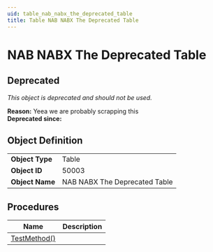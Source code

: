 ```yaml
---
uid: table_nab_nabx_the_deprecated_table
title: Table NAB NABX The Deprecated Table
---
```

# NAB NABX The Deprecated Table

## <a name="deprecated"></a>Deprecated

*This object is deprecated and should not be used.*

**Reason:** Yeea we are probably scrapping this  
**Deprecated since:** 

## Object Definition

<table>
<tr><td><b>Object Type</b></td><td>Table</td></tr>
<tr><td><b>Object ID</b></td><td>50003</td></tr>
<tr><td><b>Object Name</b></td><td>NAB NABX The Deprecated Table</td></tr>
</table>

## Procedures

| Name | Description |
| ----- | ------ |
| [TestMethod()](test-method.md#test_method) |  |
